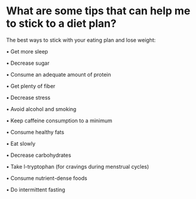 # What are some tips that can help me to stick to a diet plan?

The best ways to stick with your eating plan and lose weight:

• Get more sleep 

• Decrease sugar 

• Consume an adequate amount of protein

• Get plenty of fiber 

• Decrease stress 

• Avoid alcohol and smoking 

• Keep caffeine consumption to a minimum 

• Consume healthy fats 

• Eat slowly 

• Decrease carbohydrates 

• Take l-tryptophan (for cravings during menstrual cycles)

• Consume nutrient-dense foods 

• Do intermittent fasting